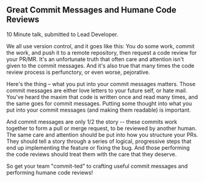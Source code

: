 Great Commit Messages and Humane Code Reviews
---------------------------------------------

10 Minute talk, submitted to Lead Developer.

We all use version control, and it goes like this: You do some work, commit the work, and push it to a remote repository, then request a code review for your PR/MR. It's an unfortunate truth that often care and attention isn't given to the commit messages. And it's also true that many times the code review process is perfunctory, or even worse, pejorative.

Here's the thing – what you put into your commit messages matters. Those commit messages are either love letters to your future self, or hate mail. You’ve heard the maxim that code is written once and read many times, and the same goes for commit messages. Putting some thought into what you put into your commit messages (and making them readable) is important.

And commit messages are only 1/2 the story -- these commits work together to form a pull or merge request, to be reviewed by another human. The same care and attention should be put into how you structure your PRs. They should tell a story through a series of logical, progressive steps that end up implementing the feature or fixing the bug. And those performing the code reviews should treat them with the care that they deserve.

So get your team "commit-ted" to crafting useful commit messages and performing humane code reviews!
